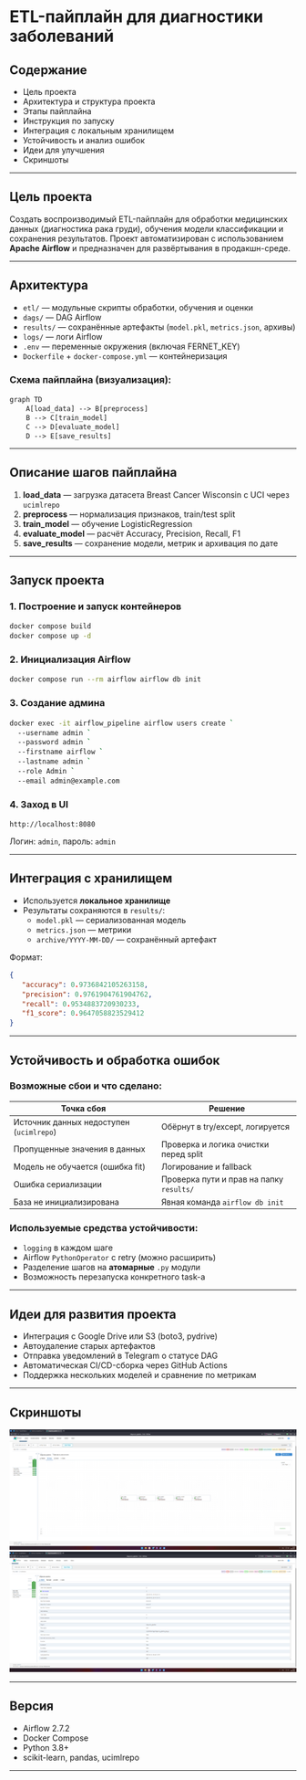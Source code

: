 # ETL-пайплайн для диагностики заболеваний

##  Содержание
- Цель проекта
- Архитектура и структура проекта
- Этапы пайплайна
- Инструкция по запуску
- Интеграция с локальным хранилищем
- Устойчивость и анализ ошибок
- Идеи для улучшения
- Скриншоты

---

## Цель проекта

Создать воспроизводимый ETL-пайплайн для обработки медицинских данных (диагностика рака груди), обучения модели классификации и сохранения результатов. Проект автоматизирован с использованием **Apache Airflow** и предназначен для развёртывания в продакшн-среде.

---

## Архитектура

- `etl/` — модульные скрипты обработки, обучения и оценки
- `dags/` — DAG Airflow
- `results/` — сохранённые артефакты (`model.pkl`, `metrics.json`, архивы)
- `logs/` — логи Airflow
- `.env` — переменные окружения (включая FERNET_KEY)
- `Dockerfile` + `docker-compose.yml` — контейнеризация

###  Схема пайплайна (визуализация):

```mermaid
graph TD
    A[load_data] --> B[preprocess]
    B --> C[train_model]
    C --> D[evaluate_model]
    D --> E[save_results]
```

---

##  Описание шагов пайплайна

1. **load_data** — загрузка датасета Breast Cancer Wisconsin с UCI через `ucimlrepo`
2. **preprocess** — нормализация признаков, train/test split
3. **train_model** — обучение LogisticRegression
4. **evaluate_model** — расчёт Accuracy, Precision, Recall, F1
5. **save_results** — сохранение модели, метрик и архивация по дате

---

## Запуск проекта

### 1. Построение и запуск контейнеров
```bash
docker compose build
docker compose up -d
```

### 2. Инициализация Airflow
```bash
docker compose run --rm airflow airflow db init
```

### 3. Создание админа
```bash
docker exec -it airflow_pipeline airflow users create `
  --username admin `
  --password admin `
  --firstname airflow `
  --lastname admin `
  --role Admin `
  --email admin@example.com
```

### 4. Заход в UI
```
http://localhost:8080
```
Логин: `admin`, пароль: `admin`

---

##  Интеграция с хранилищем

- Используется **локальное хранилище**
- Результаты сохраняются в `results/`:
  - `model.pkl` — сериализованная модель
  - `metrics.json` — метрики
  - `archive/YYYY-MM-DD/` — сохранённый артефакт

Формат:
```json
{
   "accuracy": 0.9736842105263158,
   "precision": 0.9761904761904762,
   "recall": 0.9534883720930233,
   "f1_score": 0.9647058823529412
}
```

---

##  Устойчивость и обработка ошибок

### Возможные сбои и что сделано:
| Точка сбоя                                | Решение                                                    |
|-------------------------------------------|-------------------------------------------------------------|
| Источник данных недоступен (`ucimlrepo`)  | Обёрнут в try/except, логируется                           |
| Пропущенные значения в данных             | Проверка и логика очистки перед split                      |
| Модель не обучается (ошибка fit)          | Логирование и fallback                                     |
| Ошибка сериализации                       | Проверка пути и прав на папку `results/`                   |
| База не инициализирована                  | Явная команда `airflow db init`                            |

### Используемые средства устойчивости:
- `logging` в каждом шаге
- Airflow `PythonOperator` с retry (можно расширить)
- Разделение шагов на **атомарные** `.py` модули
- Возможность перезапуска конкретного task-а

---

##  Идеи для развития проекта

- Интеграция с Google Drive или S3 (boto3, pydrive)
- Автоудаление старых артефактов
- Отправка уведомлений в Telegram о статусе DAG
- Автоматическая CI/CD-сборка через GitHub Actions
- Поддержка нескольких моделей и сравнение по метрикам

---

##  Скриншоты

![DAG graph view](screenshots/dag_graph.png)
![Task success](screenshots/task_success.png)


---

##  Версия
- Airflow 2.7.2
- Docker Compose
- Python 3.8+
- scikit-learn, pandas, ucimlrepo

---

